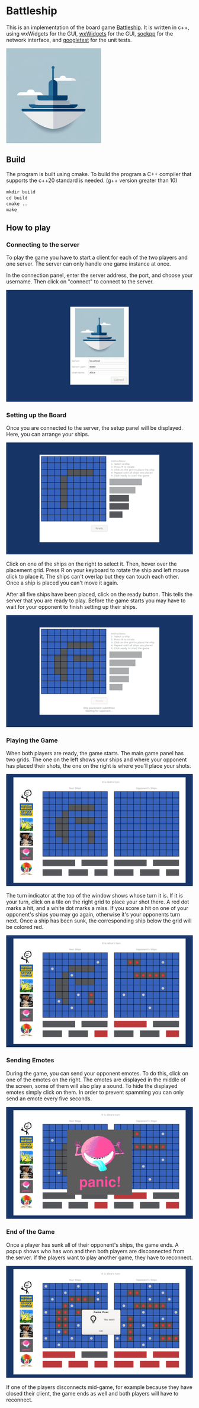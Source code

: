 # Battleship

This is an implementation of the board game [Battleship](https://en.wikipedia.org/wiki/Battleship_(game)). It is written in c++, using wxWidgets for the GUI, [wxWidgets](https://www.wxwidgets.org/) for the GUI, [sockpp](https://github.com/fpagliughi/sockpp) for the network interface, and [googletest](https://github.com/google/googletest) for the unit tests. 

![battleship-logo](./assets/battleship_logo.png?raw=true)

## Build

The program is built using cmake.
To build the program a C++ compiler that supports the c++20 standard is needed. (g++ version greater than 10)

```
mkdir build
cd build
cmake ..
make
```

## How to play
### Connecting to the server

To play the game you have to start a client for each of the two players and one server. The server can only handle one game instance at once. 

In the connection panel, enter the server address, the port, and choose your username. Then click on "connect" to connect to the server. 

![connection_panel](./assets/screenshots/connection_panel.png?raw=true)

### Setting up the Board

Once you are connected to the server, the setup panel will be displayed. Here, you can arrange your ships. 

![setup_panel1](./assets/screenshots/setup_panel1.png?raw=true)

Click on one of the ships on the right to select it. Then, hover over the placement grid. Press R on your keyboard to rotate the ship and left mouse click to place it. The ships can't overlap but they can touch each other. Once a ship is placed you can't move it again. 

After all five ships have been placed, click on the ready button. This tells the server that you are ready to play. Before the game starts you may have to wait for your opponent to finish setting up their ships. 

![setup_panel2](./assets/screenshots/setup_panel2.png?raw=true)

### Playing the Game

When both players are ready, the game starts. The main game panel has two grids. The one on the left shows your ships and where your opponent has placed their shots, the one on the right is where you'll place your shots. 

![maingame_panel1](./assets/screenshots/maingame_panel1.png?raw=true)

The turn indicator at the top of the window shows whose turn it is. If it is your turn, click on a tile on the right grid to place your shot there. A red dot marks a hit, and a white dot marks a miss. If you score a hit on one of your opponent's ships you may go again, otherwise it's your opponents turn next. Once a ship has been sunk, the corresponding ship below the grid will be colored red. 

![maingame_panel2](./assets/screenshots/maingame_panel2.png?raw=true)

### Sending Emotes

During the game, you can send your opponent emotes. To do this, click on one of the emotes on the right. The emotes are displayed in the middle of the screen, some of them will also play a sound. To hide the displayed emotes simply click on them. In order to prevent spamming you can only send an emote every five seconds. 

![emote](./assets/screenshots/emote.png?raw=true)

### End of the Game

Once a player has sunk all of their opponent's ships, the game ends. A popup shows who has won and then both players are disconnected from the server. If the players want to play another game, they have to reconnect. 

![maingame_panel3](./assets/screenshots/maingame_panel3.png?raw=true)

If one of the players disconnects mid-game, for example because they have closed their client, the game ends as well and both players will have to reconnect. 